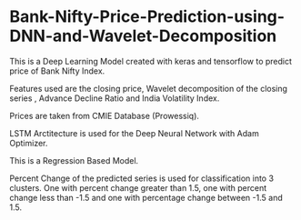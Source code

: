 # Bank-Nifty-Price-Prediction-using-DNN-and-Wavelet-Decomposition
This is a Deep Learning Model created with keras and tensorflow to predict price of Bank Nifty Index.

Features used are the closing price, Wavelet decomposition of the closing series , Advance Decline Ratio and India Volatility Index.

Prices are taken from CMIE Database (Prowessiq).

LSTM Arctitecture is used for the Deep Neural Network with Adam Optimizer.

This is a Regression Based Model.

Percent Change of the predicted series is used for classification into 3 clusters. 
One with percent change greater than 1.5, one with percent change less than -1.5 and one with percentage change between -1.5 and 1.5.
